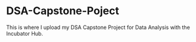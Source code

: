 # DSA-Capstone-Poject
This is where I upload my DSA Capstone Project for Data Analysis with the Incubator Hub.
